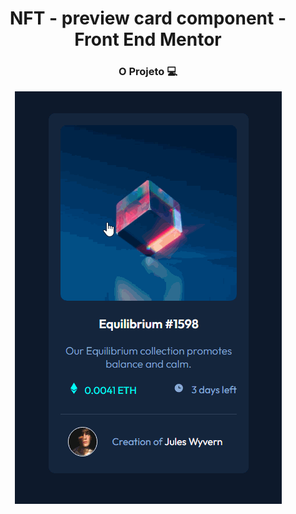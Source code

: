 <div align="center"><h1>NFT - preview card component - Front End Mentor</h1> </div>

<div align="center"><h3>O Projeto 💻</h3></div>

<div align="center">
  
  ![](https://github.com/MariliaMSiqueira/Basecamp-Bootstrap/blob/main/NTF-preview-card-component/layout-gif.gif)

</div>

